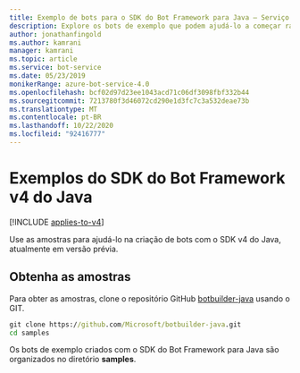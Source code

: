 ```yaml
---
title: Exemplo de bots para o SDK do Bot Framework para Java – Serviço de Bot
description: Explore os bots de exemplo que podem ajudá-lo a começar rapidamente seu desenvolvimento de bots com o SDK do Bot Framework para Java.
author: jonathanfingold
ms.author: kamrani
manager: kamrani
ms.topic: article
ms.service: bot-service
ms.date: 05/23/2019
monikerRange: azure-bot-service-4.0
ms.openlocfilehash: bcf02d97d23ee1043acd71c06df3098fbf332b44
ms.sourcegitcommit: 7213780f3d46072cd290e1d3fc7c3a532deae73b
ms.translationtype: MT
ms.contentlocale: pt-BR
ms.lasthandoff: 10/22/2020
ms.locfileid: "92416777"
---
```

# <a name="bot-framework-sdk-v4-java-samples"></a>Exemplos do SDK do Bot Framework v4 do Java

[!INCLUDE [applies-to-v4](../includes/applies-to-v4-current.md)]

Use as amostras para ajudá-lo na criação de bots com o SDK v4 do Java, atualmente em versão prévia.

## <a name="get-the-samples"></a>Obtenha as amostras
Para obter as amostras, clone o repositório GitHub [botbuilder-java](https://github.com/Microsoft/botbuilder-java) usando o GIT.

```cmd
git clone https://github.com/Microsoft/botbuilder-java.git
cd samples
```
Os bots de exemplo criados com o SDK do Bot Framework para Java são organizados no diretório **samples**.
